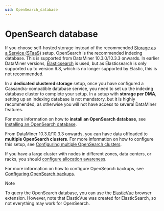 ```yaml
---
uid: OpenSearch_database
---
```


# OpenSearch database

If you choose self-hosted storage instead of the recommended [Storage as a Service (STaaS)](xref:STaaS) setup, OpenSearch is the recommended indexing database. This is supported from DataMiner 10.3.0/10.3.3 onwards. In earlier DataMiner versions, [Elasticsearch](xref:Elasticsearch_database) is used, but as Elasticsearch is only supported up to version 6.8, which is no longer supported by Elastic, this is not recommended.

In a **dedicated clustered storage** setup, once you have configured a Cassandra-compatible database service, you need to set up the indexing database cluster to complete your setup. In a setup with **storage per DMA**, setting up an indexing database is not mandatory, but it is highly recommended, as otherwise you will not have access to several DataMiner features.

For more information on how to **install an OpenSearch database**, see [Installing an OpenSearch database](xref:Installing_OpenSearch_database).

From DataMiner 10.3.0/10.3.3 onwards, you can have data offloaded to **multiple OpenSearch clusters**. For more information on how to configure this setup, see [Configuring multiple OpenSearch clusters](xref:Configuring_multiple_OpenSearch_clusters).

If you have a large cluster with nodes in different zones, data centers, or racks, you should [configure allocation awareness](xref:Configuring_multiple_datacenter_OpenSearch_cluster).

For more information on how to configure OpenSearch backups, see [Configuring OpenSearch backups](xref:Configuring_OpenSearch_Backups).

> [!NOTE]
> To query the OpenSearch database, you can use the [ElasticVue](https://elasticvue.com/) browser extension. However, note that ElasticVue was created for ElasticSearch, so not everything may work for OpenSearch.

